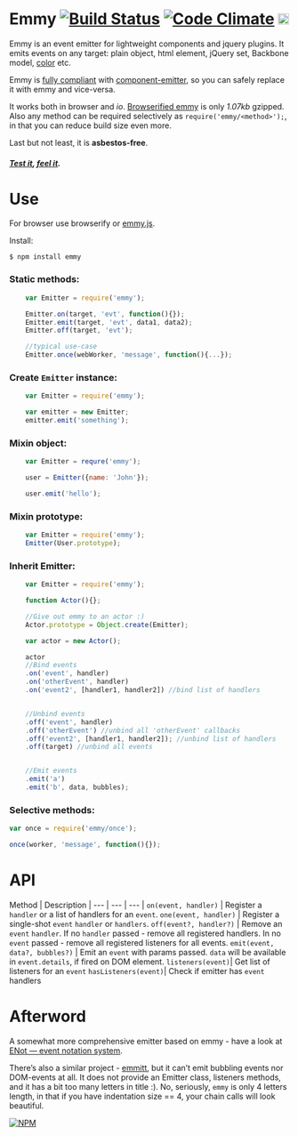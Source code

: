 # Emmy [![Build Status](https://travis-ci.org/dfcreative/emmy.svg?branch=master)](https://travis-ci.org/dfcreative/emmy)  [![Code Climate](https://codeclimate.com/github/dfcreative/emmy/badges/gpa.svg)](https://codeclimate.com/github/dfcreative/emmy) <a href="http://unlicense.org/UNLICENSE"><img src="http://upload.wikimedia.org/wikipedia/commons/6/62/PD-icon.svg" width="20"/></a>

<!--
[![browser support](https://ci.testling.com/dfcreative/emmy.png)
](https://ci.testling.com/dfcreative/emmy)
-->

Emmy is an event emitter for lightweight components and jquery plugins. It emits events on any target: plain object, html element, jQuery set, Backbone model, [color](https://github.com/dfcreative/color) etc.

Emmy is [fully compliant](https://cdn.rawgit.com/dfcreative/emmy/master/test/index.html) with [component-emitter](https://github.com/component/emitter), so you can safely replace it with emmy and vice-versa.

It works both in browser and _io_. [Browserified emmy](emmy.js) is only _1.07kb_ gzipped. Also any method can be required selectively as `require('emmy/<method>');`, in that you can reduce build size even more.

Last but not least, it is **asbestos-free**.


##### [Test it](https://cdn.rawgit.com/dfcreative/emmy/master/test/index.html), [feel it](http://jsfiddle.net/dfcreative/j2tquytv/).


# Use

For browser use browserify or [emmy.js](/emmy.js).

Install:

`$ npm install emmy`


### Static methods:

```js
	var Emitter = require('emmy');

	Emitter.on(target, 'evt', function(){});
	Emitter.emit(target, 'evt', data1, data2);
	Emitter.off(target, 'evt');

	//typical use-case
	Emitter.once(webWorker, 'message', function(){...});
```

### Create `Emitter` instance:

```js
	var Emitter = require('emmy');

	var emitter = new Emitter;
	emitter.emit('something');
```

### Mixin object:

```js
	var Emitter = requre('emmy');

	user = Emitter({name: 'John'});

	user.emit('hello');
```

### Mixin prototype:

```js
	var Emitter = require('emmy');
	Emitter(User.prototype);
```

### Inherit Emitter:

```js
	var Emitter = require('emmy');

	function Actor(){};

	//Give out emmy to an actor :)
	Actor.prototype = Object.create(Emitter);

	var actor = new Actor();

	actor
	//Bind events
	.on('event', handler)
	.on('otherEvent', handler)
	.on('event2', [handler1, handler2]) //bind list of handlers


	//Unbind events
	.off('event', handler)
	.off('otherEvent') //unbind all 'otherEvent' callbacks
	.off('event2', [handler1, handler2]); //unbind list of handlers
	.off(target) //unbind all events


	//Emit events
	.emit('a')
	.emit('b', data, bubbles);
```


### Selective methods:

```js
var once = require('emmy/once');

once(worker, 'message', function(){});
```


# API

Method | Description |
--- | --- | --- |
`on(event, handler)` | Register a `handler` or a list of handlers for an `event`.
`one(event, handler)` | Register a single-shot `event` `handler` or `handlers`.
`off(event?, handler?)` | Remove an `event` `handler`. If no `handler` passed - remove all registered handlers. In no `event` passed - remove all registered listeners for all events.
`emit(event, data?, bubbles?)` | Emit an `event` with params passed. `data` will be available in `event.details`, if fired on DOM element.
`listeners(event)`| Get list of listeners for an `event`
`hasListeners(event)`| Check if emitter has `event` handlers


# Afterword

A somewhat more comprehensive emitter based on emmy - have a look at [ENot — event notation system](https://github.com/dfcreative/enot).

There’s also a similar project - [emmitt](https://github.com/airportyh/emmitt), but it can’t emit bubbling events nor DOM-events at all. It does not provide an Emitter class, listeners methods, and it has a bit too many letters in title :). No, seriously, `emmy` is only 4 letters length, in that if you have indentation size == 4, your chain calls will look beautiful.

[![NPM](https://nodei.co/npm/emmy.png?downloads=true&downloadRank=true&stars=true)](https://nodei.co/npm/emmy/)